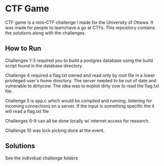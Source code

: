 # CTF Game

CTF game is a mini-CTF challenge I made for the University of Ottawa. It was made for people to learn/have a go at CTFs. This repository contains the solutions along with the challenges.

## How to Run

Challenges 1-3 required you to build a postgres database using the build script found in the database directory.

Challenge 4 required a flag.txt owned and read only by root file in a lower privileged user's home directory. The server needed to be out of date and vulnerable to dirtycow. The idea was to exploit dirty cow to read the flag.txt file.

Challenge 5 is app.c which would be compiled and running, listening for incoming connections on a server. If the input is something specific the it will read a flag.txt file

Challenges 6-9 can all be done locally w/ internet access for research.

Challenge 10 was lock picking done at the event.

## Solutions

See the individual challenge folders